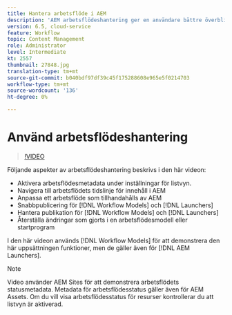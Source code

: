 ```yaml
---
title: Hantera arbetsflöde i AEM
description: 'AEM arbetsflödeshantering ger en användare bättre överblick över innehållet i arbetsflödet och gör det enklare att hantera definitioner av arbetsflödesmodeller. '
version: 6.5, cloud-service
feature: Workflow
topic: Content Management
role: Administrator
level: Intermediate
kt: 2557
thumbnail: 27848.jpg
translation-type: tm+mt
source-git-commit: b040bdf97df39c45f175288608e965e5f0214703
workflow-type: tm+mt
source-wordcount: '136'
ht-degree: 0%

---
```



# Använd arbetsflödeshantering

>[!VIDEO](https://video.tv.adobe.com/v/27848/?quality=12&learn=on)

Följande aspekter av arbetsflödeshantering beskrivs i den här videon:

+ Aktivera arbetsflödesmetadata under inställningar för listvyn.
+ Navigera till arbetsflödets tidslinje för innehåll i AEM
+ Anpassa ett arbetsflöde som tillhandahålls av AEM
+ Snabbpublicering för [!DNL Workflow Models] och [!DNL Launchers]
+ Hantera publikation för [!DNL Workflow Models] och [!DNL Launchers]
+ Återställa ändringar som gjorts i en arbetsflödesmodell eller startprogram

I den här videon används [!DNL Workflow Models] för att demonstrera den här uppsättningen funktioner, men de gäller även för [!DNL AEM Launchers].


>[!NOTE]
>
> Video använder AEM Sites för att demonstrera arbetsflödets statusmetadata. Metadata för arbetsflödesstatus gäller även för AEM Assets. Om du vill visa arbetsflödesstatus för resurser kontrollerar du att listvyn är aktiverad.

